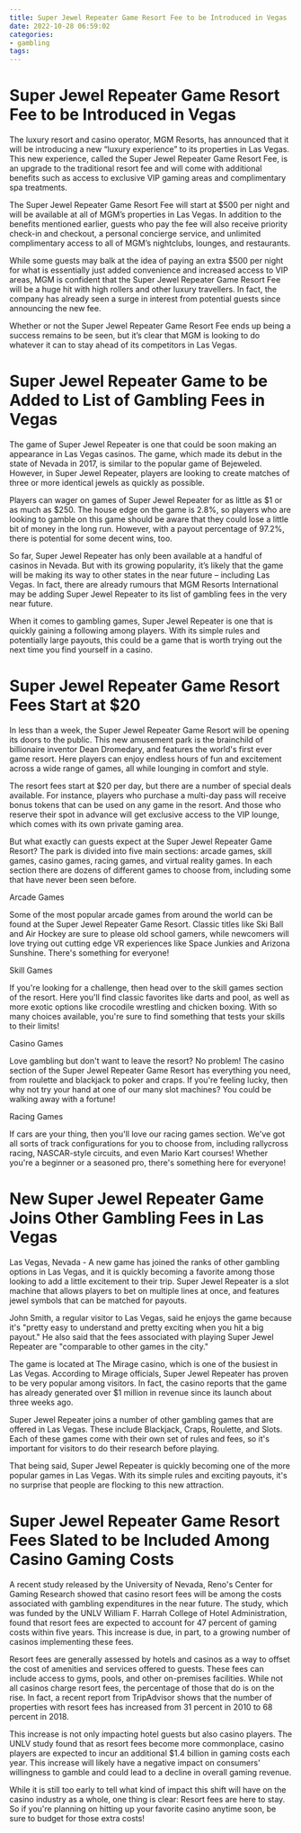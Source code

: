 ```yaml
---
title: Super Jewel Repeater Game Resort Fee to be Introduced in Vegas
date: 2022-10-28 06:59:02
categories:
- gambling
tags:
---
```



#  Super Jewel Repeater Game Resort Fee to be Introduced in Vegas

The luxury resort and casino operator, MGM Resorts, has announced that it will be introducing a new “luxury experience” to its properties in Las Vegas. This new experience, called the Super Jewel Repeater Game Resort Fee, is an upgrade to the traditional resort fee and will come with additional benefits such as access to exclusive VIP gaming areas and complimentary spa treatments.

The Super Jewel Repeater Game Resort Fee will start at $500 per night and will be available at all of MGM’s properties in Las Vegas. In addition to the benefits mentioned earlier, guests who pay the fee will also receive priority check-in and checkout, a personal concierge service, and unlimited complimentary access to all of MGM’s nightclubs, lounges, and restaurants.

While some guests may balk at the idea of paying an extra $500 per night for what is essentially just added convenience and increased access to VIP areas, MGM is confident that the Super Jewel Repeater Game Resort Fee will be a huge hit with high rollers and other luxury travellers. In fact, the company has already seen a surge in interest from potential guests since announcing the new fee.

Whether or not the Super Jewel Repeater Game Resort Fee ends up being a success remains to be seen, but it’s clear that MGM is looking to do whatever it can to stay ahead of its competitors in Las Vegas.

#  Super Jewel Repeater Game to be Added to List of Gambling Fees in Vegas

The game of Super Jewel Repeater is one that could be soon making an appearance in Las Vegas casinos. The game, which made its debut in the state of Nevada in 2017, is similar to the popular game of Bejeweled. However, in Super Jewel Repeater, players are looking to create matches of three or more identical jewels as quickly as possible.

Players can wager on games of Super Jewel Repeater for as little as $1 or as much as $250. The house edge on the game is 2.8%, so players who are looking to gamble on this game should be aware that they could lose a little bit of money in the long run. However, with a payout percentage of 97.2%, there is potential for some decent wins, too.

So far, Super Jewel Repeater has only been available at a handful of casinos in Nevada. But with its growing popularity, it’s likely that the game will be making its way to other states in the near future – including Las Vegas. In fact, there are already rumours that MGM Resorts International may be adding Super Jewel Repeater to its list of gambling fees in the very near future.

When it comes to gambling games, Super Jewel Repeater is one that is quickly gaining a following among players. With its simple rules and potentially large payouts, this could be a game that is worth trying out the next time you find yourself in a casino.

#  Super Jewel Repeater Game Resort Fees Start at $20

In less than a week, the Super Jewel Repeater Game Resort will be opening its doors to the public. This new amusement park is the brainchild of billionaire inventor Dean Dromedary, and features the world's first ever game resort. Here players can enjoy endless hours of fun and excitement across a wide range of games, all while lounging in comfort and style.

The resort fees start at $20 per day, but there are a number of special deals available. For instance, players who purchase a multi-day pass will receive bonus tokens that can be used on any game in the resort. And those who reserve their spot in advance will get exclusive access to the VIP lounge, which comes with its own private gaming area.

But what exactly can guests expect at the Super Jewel Repeater Game Resort? The park is divided into five main sections: arcade games, skill games, casino games, racing games, and virtual reality games. In each section there are dozens of different games to choose from, including some that have never been seen before.

Arcade Games

Some of the most popular arcade games from around the world can be found at the Super Jewel Repeater Game Resort. Classic titles like Ski Ball and Air Hockey are sure to please old school gamers, while newcomers will love trying out cutting edge VR experiences like Space Junkies and Arizona Sunshine. There's something for everyone!

Skill Games

If you're looking for a challenge, then head over to the skill games section of the resort. Here you'll find classic favorites like darts and pool, as well as more exotic options like crocodile wrestling and chicken boxing. With so many choices available, you're sure to find something that tests your skills to their limits!

Casino Games

Love gambling but don't want to leave the resort? No problem! The casino section of the Super Jewel Repeater Game Resort has everything you need, from roulette and blackjack to poker and craps. If you're feeling lucky, then why not try your hand at one of our many slot machines? You could be walking away with a fortune!

Racing Games

If cars are your thing, then you'll love our racing games section. We've got all sorts of track configurations for you to choose from, including rallycross racing, NASCAR-style circuits, and even Mario Kart courses! Whether you're a beginner or a seasoned pro, there's something here for everyone!

#  New Super Jewel Repeater Game Joins Other Gambling Fees in Las Vegas

Las Vegas, Nevada - A new game has joined the ranks of other gambling options in Las Vegas, and it is quickly becoming a favorite among those looking to add a little excitement to their trip. Super Jewel Repeater is a slot machine that allows players to bet on multiple lines at once, and features jewel symbols that can be matched for payouts.

John Smith, a regular visitor to Las Vegas, said he enjoys the game because it's "pretty easy to understand and pretty exciting when you hit a big payout." He also said that the fees associated with playing Super Jewel Repeater are "comparable to other games in the city."

The game is located at The Mirage casino, which is one of the busiest in Las Vegas. According to Mirage officials, Super Jewel Repeater has proven to be very popular among visitors. In fact, the casino reports that the game has already generated over $1 million in revenue since its launch about three weeks ago.

Super Jewel Repeater joins a number of other gambling games that are offered in Las Vegas. These include Blackjack, Craps, Roulette, and Slots. Each of these games come with their own set of rules and fees, so it's important for visitors to do their research before playing.

That being said, Super Jewel Repeater is quickly becoming one of the more popular games in Las Vegas. With its simple rules and exciting payouts, it's no surprise that people are flocking to this new attraction.

#  Super Jewel Repeater Game Resort Fees Slated to be Included Among Casino Gaming Costs

A recent study released by the University of Nevada, Reno's Center for Gaming Research showed that casino resort fees will be among the costs associated with gambling expenditures in the near future. The study, which was funded by the UNLV William F. Harrah College of Hotel Administration, found that resort fees are expected to account for 47 percent of gaming costs within five years. This increase is due, in part, to a growing number of casinos implementing these fees.

Resort fees are generally assessed by hotels and casinos as a way to offset the cost of amenities and services offered to guests. These fees can include access to gyms, pools, and other on-premises facilities. While not all casinos charge resort fees, the percentage of those that do is on the rise. In fact, a recent report from TripAdvisor shows that the number of properties with resort fees has increased from 31 percent in 2010 to 68 percent in 2018.

This increase is not only impacting hotel guests but also casino players. The UNLV study found that as resort fees become more commonplace, casino players are expected to incur an additional $1.4 billion in gaming costs each year. This increase will likely have a negative impact on consumers' willingness to gamble and could lead to a decline in overall gaming revenue.

While it is still too early to tell what kind of impact this shift will have on the casino industry as a whole, one thing is clear: Resort fees are here to stay. So if you're planning on hitting up your favorite casino anytime soon, be sure to budget for those extra costs!